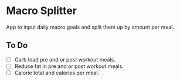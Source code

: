 # Macro Splitter

App to input daily macro goals and split them up by amount per meal.

## To Do
- [ ] Carb load pre and or post workout meals.
- [ ] Reduce fat in pre and or post workout meals.
- [ ] Calorie total and calories per meal.